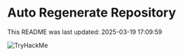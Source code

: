 # Auto Regenerate Repository

This README was last updated: 2025-03-19 17:09:59

 ![TryHackMe](https://tryhackme.com/badge/533634)